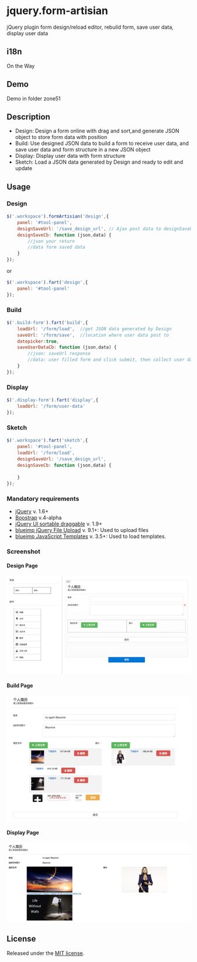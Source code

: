 # jquery.form-artisian
jQuery plugin form design/reload editor, rebuild form, save user data, display user data

## i18n

On the Way

## Demo

Demo in folder zone51 

## Description

* Design: Design a form online with drag and sort,and generate JSON object to store form data with position
* Build: Use designed JSON data to build a form to receive user data, and save user data and form structure in a new JSON object
* Display: Display user data with form structure
* Sketch: Load a JSON data generated by Design and ready to edit and update


## Usage

### Design
```js
$('.workspace').formArtisian('design',{
    panel: '#tool-panel',
    designSaveUrl: '/save_design_url', // Ajax post data to designSaveUrl
    designSaveCb: function (json,data) {
        //json your return
        //data form saved data
    }
});
```
or 
```js
$('.workspace').fart('design',{
    panel: '#tool-panel'
});
```

### Build

```js
$('.build-form').fart('build',{
    loadUrl: '/form/load',  //get JSON data generated by Design 
    saveUrl: '/form/save',  //location where user data post to 
    datepicker:true,
    saveUserDataCb: function (json,data) {
        //json: saveUrl response
        //data: user filled form and click submit, then collect user data
    }
});
```

### Display
```js
$('.display-form').fart('display',{
    loadUrl: '/form/user-data'
});
```

### Sketch
```js
$('.workspace').fart('sketch',{
    panel: '#tool-panel',
    loadUrl: '/form/load',
    designSaveUrl: '/save_design_url',
    designSaveCb: function (json,data) {

    }
});
```

### Mandatory requirements

* [jQuery](https://jquery.com/) v. 1.6+
* [Boostrap](https://v4-alpha.getbootstrap.com/) v.4-alpha
* [jQuery UI sortable draggable](https://api.jqueryui.com/) v. 1.9+
* [blueimp jQuery File Upload](https://github.com/blueimp/jQuery-File-Upload) v. 9.1+: Used to upload files
* [blueimp JavaScript Templates](https://github.com/blueimp/JavaScript-Templates) v. 3.5+: Used to load templates.


### Screenshot

#### Design Page
![Design](https://raw.githubusercontent.com/libos/jquery.form-artisian/master/zone51/design.jpg)

#### Build Page
![Build](https://raw.githubusercontent.com/libos/jquery.form-artisian/master/zone51/build.jpg)

#### Display Page
![Display](https://raw.githubusercontent.com/libos/jquery.form-artisian/master/zone51/display.jpg)



## License
Released under the [MIT license](https://opensource.org/licenses/MIT).

